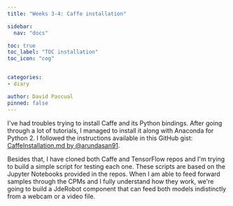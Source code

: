 ```yaml
---
title: "Weeks 3-4: Caffe installation"

sidebar:
  nav: "docs"

toc: true
toc_label: "TOC installation"
toc_icon: "cog"


categories:
- diary

author: David Pascual
pinned: false
---
```


I've had troubles trying to install Caffe and its Python bindings. After going through a lot of tutorials, I managed to install it along with Anaconda for Python 2. I followed the instructions available in this GitHub gist: [CaffeInstallation.md by @arundasan91](https://gist.github.com/arundasan91/b432cb011d1c45b65222d0fac5f9232c).

Besides that, I have cloned both Caffe and TensorFlow repos and I'm trying to build a simple script for testing each one. These scripts are based on the Jupyter Notebooks provided in the repos. When I am able to feed forward samples through the CPMs and I fully understand how they work, we're going to build a JdeRobot component that can feed both models indistinctly from a webcam or a video file.